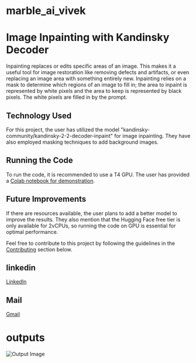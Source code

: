 # marble_ai_vivek
# Image Inpainting with Kandinsky Decoder

Inpainting replaces or edits specific areas of an image. This makes it a useful tool for image restoration like removing defects and artifacts, or even replacing an image area with something entirely new. Inpainting relies on a mask to determine which regions of an image to fill in; the area to inpaint is represented by white pixels and the area to keep is represented by black pixels. The white pixels are filled in by the prompt.

## Technology Used

For this project, the user has utilized the model "kandinsky-community/kandinsky-2-2-decoder-inpaint" for image inpainting. They have also employed masking techniques to add background images.

## Running the Code

To run the code, it is recommended to use a T4 GPU. The user has provided a [Colab notebook for demonstration](https://colab.research.google.com/drive/16BObDwd57G6pboSnbjihzuG11HW-vK8w?usp=sharing).

## Future Improvements

If there are resources available, the user plans to add a better model to improve the results. They also mention that the Hugging Face free tier is only available for 2vCPUs, so running the code on GPU is essential for optimal performance.

Feel free to contribute to this project by following the guidelines in the [Contributing](#contributing) section below.

## linkedin
[LinkedIn](https://www.linkedin.com/in/vivek-vari)
## Mail
[Gmail](domainluther1234@gmail.com)
# outputs 
![Output Image]((https://github.com/saravivek-cyber/marble_ai_vivek/blob/saravivek-cyber-patch-1/outputs/2.jpeg))
